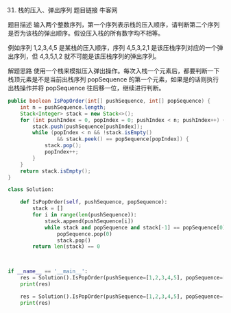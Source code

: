 31. 栈的压入、弹出序列
题目链接
牛客网

题目描述
输入两个整数序列，第一个序列表示栈的压入顺序，请判断第二个序列是否为该栈的弹出顺序。假设压入栈的所有数字均不相等。

例如序列 1,2,3,4,5 是某栈的压入顺序，序列 4,5,3,2,1 是该压栈序列对应的一个弹出序列，但 4,3,5,1,2 就不可能是该压栈序列的弹出序列。

解题思路
使用一个栈来模拟压入弹出操作。每次入栈一个元素后，都要判断一下栈顶元素是不是当前出栈序列 popSequence 的第一个元素，如果是的话则执行出栈操作并将 popSequence 往后移一位，继续进行判断。

```java
public boolean IsPopOrder(int[] pushSequence, int[] popSequence) {
    int n = pushSequence.length;
    Stack<Integer> stack = new Stack<>();
    for (int pushIndex = 0, popIndex = 0; pushIndex < n; pushIndex++) {
        stack.push(pushSequence[pushIndex]);
        while (popIndex < n && !stack.isEmpty() 
                && stack.peek() == popSequence[popIndex]) {
            stack.pop();
            popIndex++;
        }
    }
    return stack.isEmpty();
}
```

```python
class Solution:

    def IsPopOrder(self, pushSequence, popSequence):
        stack = []
        for i in range(len(pushSequence)):
            stack.append(pushSequence[i])
            while stack and popSequence and stack[-1] == popSequence[0]:
                popSequence.pop(0)
                stack.pop()
        return len(stack) == 0
                


if __name__ == '__main__':
    res = Solution().IsPopOrder(pushSequence=[1,2,3,4,5], popSequence=[4,5,3,2,1])
    print(res)

    res = Solution().IsPopOrder(pushSequence=[1,2,3,4,5], popSequence=[4,3,5,1,2])
    print(res)
```
